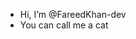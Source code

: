 - Hi, I’m @FareedKhan-dev
- You can call me a cat

<!---
FareedKhan-dev/FareedKhan-dev is a ✨ special ✨ repository because its `README.md` (this file) appears on your GitHub profile.
You can click the Preview link to take a look at your changes.
--->
